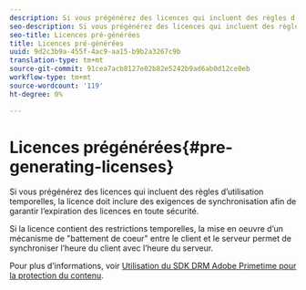 ```yaml
---
description: Si vous prégénérez des licences qui incluent des règles d’utilisation temporelles, la licence doit inclure des exigences de synchronisation afin de garantir l’expiration des licences en toute sécurité.
seo-description: Si vous prégénérez des licences qui incluent des règles d’utilisation temporelles, la licence doit inclure des exigences de synchronisation afin de garantir l’expiration des licences en toute sécurité.
seo-title: Licences pré-générées
title: Licences pré-générées
uuid: 9d2c3b9a-455f-4ac9-aa15-b9b2a3267c9b
translation-type: tm+mt
source-git-commit: 91cea7acb8127e02b82e5242b9ad6ab0d12ce0eb
workflow-type: tm+mt
source-wordcount: '119'
ht-degree: 0%

---
```



# Licences prégénérées{#pre-generating-licenses}

Si vous prégénérez des licences qui incluent des règles d’utilisation temporelles, la licence doit inclure des exigences de synchronisation afin de garantir l’expiration des licences en toute sécurité.

Si la licence contient des restrictions temporelles, la mise en oeuvre d’un mécanisme de &quot;battement de coeur&quot; entre le client et le serveur permet de synchroniser l’heure du client avec l’heure du serveur.

Pour plus d’informations, voir [Utilisation du SDK DRM Adobe Primetime pour la protection du contenu](https://helpx.adobe.com/content/dam/help/en/primetime/drm/drm_protecting_content.pdf).
